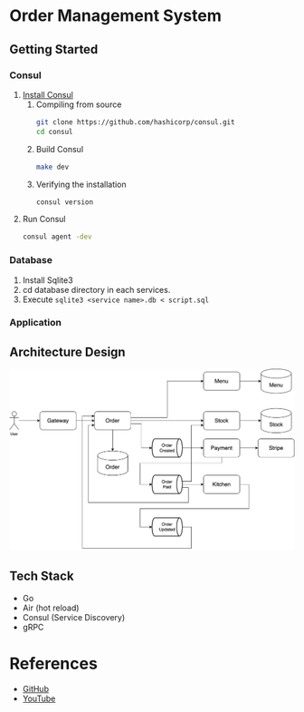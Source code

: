 # Order Management System

## Getting Started

### Consul

1. [Install Consul](https://developer.hashicorp.com/consul/docs/install)
   1. Compiling from source
      ```sh
      git clone https://github.com/hashicorp/consul.git
      cd consul
      ```
   2. Build Consul
      ```sh
      make dev
      ```
   3. Verifying the installation
      ```sh
      consul version
      ```
2. Run Consul
   ```sh
   consul agent -dev
   ```

### Database

1. Install Sqlite3
2. cd database directory in each services.
3. Execute `sqlite3 <service name>.db < script.sql`

### Application

## Architecture Design

![order management system](images/oms.svg)

## Tech Stack

- Go
- Air (hot reload)
- Consul (Service Discovery)
- gRPC

# References

- [GitHub](https://github.com/sikozonpc/oms-repo/blob/main/gateway/main.go)
- [YouTube](https://youtu.be/KdnxzgSNLTU?si=sBJAgPfzgljNM8kH)
